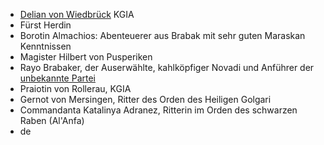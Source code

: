 * [Delian von Wiedbrück](Personen.md#Delian%20von%20Wiedbrück) KGIA
* Fürst Herdin
* Borotin Almachios: Abenteuerer aus Brabak mit sehr guten Maraskan Kenntnissen
* Magister Hilbert von Pusperiken
* Rayo Brabaker, der Auserwählte, kahlköpfiger Novadi und Anführer der [unbekannte Partei](Pforte%20des%20Grauens/Maraskan.md#unbekannte%20Partei)
* Praiotin von Rollerau, KGIA
* Gernot von Mersingen, Ritter des Orden des Heiligen Golgari
* Commandanta Katalinya Adranez, Ritterin im Orden des schwarzen Raben (Al'Anfa)
* de